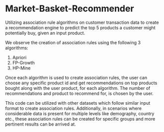 # Market-Basket-Recommender
Utilizing association rule algorithms on customer transaction data to create a recommendation engine to predict the top 5 products a customer might potentially buy, given an input product.

We observe the creation of association rules using the following 3 algorithms:
1. Apriori
2. FP-Growth
3. HP-Mine

Once each algorithm is used to create association rules, the user can choose any specific product id and get recommendations on top products bought along with the user product, for each algorithm. The number of recommendations and product to recommend for, is chosen by the user.

This code can be utilized with other datasets which follow similar input format to create association rules. Additionally, in scenarios where considerable data is present for multiple levels like demography, country etc., these association rules can be created for specific groups and more pertinent results can be arrived at.
